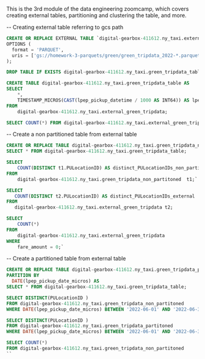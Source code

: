 This is the 3rd module of the data engineering zoomcamp, which covers creating external tables, partitioning and clustering the table, and more.


-- Creating external table referring to gcs path
```sql
CREATE OR REPLACE EXTERNAL TABLE `digital-gearbox-411612.ny_taxi.external_green_tripdata`
OPTIONS (
  format = 'PARQUET',
  uris = ['gs://homework-3-parquets/green/green_tripdata_2022-*.parquet']
);
```

```sql
DROP TABLE IF EXISTS digital-gearbox-411612.ny_taxi.green_tripdata_table;
```
```sql
CREATE TABLE digital-gearbox-411612.ny_taxi.green_tripdata_table AS
SELECT
    *,
    TIMESTAMP_MICROS(CAST(lpep_pickup_datetime / 1000 AS INT64)) AS lpep_pickup_date_micros
FROM
    digital-gearbox-411612.ny_taxi.external_green_tripdata;
```
```sql
SELECT COUNT(*) FROM digital-gearbox-411612.ny_taxi.external_green_tripdata;
```

-- Create a non partitioned table from external table
```sql
CREATE OR REPLACE TABLE digital-gearbox-411612.ny_taxi.green_tripdata_non_partitoned AS
SELECT * FROM digital-gearbox-411612.ny_taxi.green_tripdata_table;
```

```sql
SELECT 
    COUNT(DISTINCT t1.PULocationID) AS distinct_PULocationIDs_non_partitioned
FROM 
    digital-gearbox-411612.ny_taxi.green_tripdata_non_partitoned  t1;`
```
    
```sql
SELECT 
   COUNT(DISTINCT t2.PULocationID) AS distinct_PULocationIDs_external
FROM
   digital-gearbox-411612.ny_taxi.external_green_tripdata t2;
```

```sql
SELECT 
    COUNT(*)
FROM 
    digital-gearbox-411612.ny_taxi.external_green_tripdata
WHERE 
    fare_amount = 0;`
```

-- Create a partitioned table from external table
```sql
CREATE OR REPLACE TABLE digital-gearbox-411612.ny_taxi.green_tripdata_partitoned
PARTITION BY
  DATE(lpep_pickup_date_micros) AS
SELECT * FROM digital-gearbox-411612.ny_taxi.green_tripdata_table;
```

```sql
SELECT DISTINCT(PULocationID )
FROM digital-gearbox-411612.ny_taxi.green_tripdata_non_partitoned
WHERE DATE(lpep_pickup_date_micros) BETWEEN '2022-06-01' AND '2022-06-30';
```

```sql
SELECT DISTINCT(PULocationID )
FROM digital-gearbox-411612.ny_taxi.green_tripdata_partitoned
WHERE DATE(lpep_pickup_date_micros) BETWEEN '2022-06-01' AND '2022-06-30';
```

```sql
SELECT COUNT(*)
FROM digital-gearbox-411612.ny_taxi.green_tripdata_non_partitoned
``
